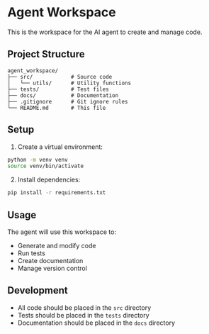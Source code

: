 # Agent Workspace

This is the workspace for the AI agent to create and manage code.

## Project Structure

```
agent_workspace/
├── src/            # Source code
│   └── utils/      # Utility functions
├── tests/          # Test files
├── docs/           # Documentation
├── .gitignore      # Git ignore rules
└── README.md       # This file
```

## Setup

1. Create a virtual environment:
```bash
python -m venv venv
source venv/bin/activate
```

2. Install dependencies:
```bash
pip install -r requirements.txt
```

## Usage

The agent will use this workspace to:
- Generate and modify code
- Run tests
- Create documentation
- Manage version control

## Development

- All code should be placed in the `src` directory
- Tests should be placed in the `tests` directory
- Documentation should be placed in the `docs` directory